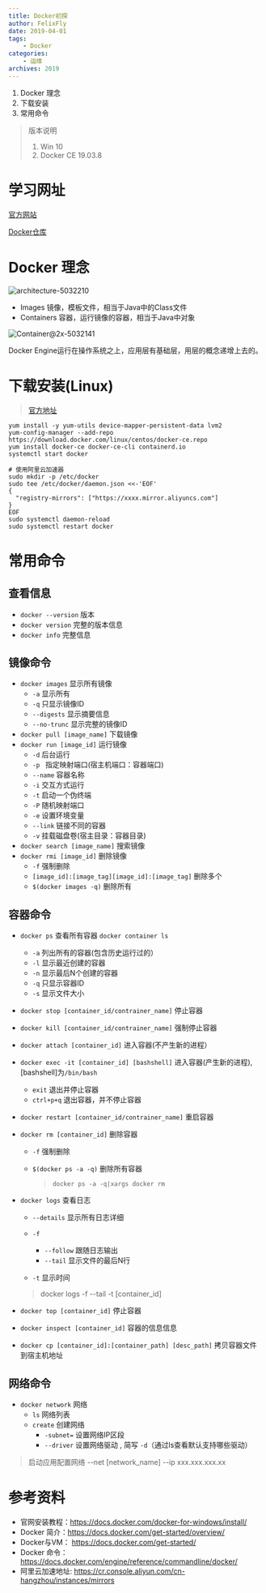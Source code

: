```yaml
---
title: Docker初探
author: FelixFly
date: 2019-04-01
tags:
    - Docker
categories: 
    - 运维
archives: 2019
---
```


1. Docker 理念
2. 下载安装
3. 常用命令

<!-- more -->

> 版本说明
>
> 1. Win 10 
> 2. Docker CE 19.03.8

# 学习网址

[官方网站](https://www.docker.com)

[Docker仓库](https://hub.docker.com/)

# Docker 理念

![architecture-5032210](Docker/architecture-5032210.svg)



* Images 镜像，模板文件，相当于Java中的Class文件
* Containers 容器，运行镜像的容器，相当于Java中对象



![Container@2x-5032141](Docker/Container@2x-5032141.png)

Docker Engine运行在操作系统之上，应用层有基础层，用层的概念递增上去的。

# 下载安装(Linux)

> [官方地址](https://docs.docker.com/install/linux/docker-ce/centos/)

```shell
yum install -y yum-utils device-mapper-persistent-data lvm2
yum-config-manager --add-repo https://download.docker.com/linux/centos/docker-ce.repo
yum install docker-ce docker-ce-cli containerd.io
systemctl start docker

```

```shell
# 使用阿里云加速器
sudo mkdir -p /etc/docker
sudo tee /etc/docker/daemon.json <<-'EOF'
{
  "registry-mirrors": ["https://xxxx.mirror.aliyuncs.com"]
}
EOF
sudo systemctl daemon-reload
sudo systemctl restart docker
```



# 常用命令

## 查看信息

* `docker --version` 版本 
* `docker version` 完整的版本信息
* `docker info` 完整信息

## 镜像命令

* `docker images` 显示所有镜像
  * `-a` 显示所有
  * `-q` 只显示镜像ID
  * `--digests` 显示摘要信息
  * `--no-trunc` 显示完整的镜像ID
* `docker pull [image_name]` 下载镜像
* `docker run [image_id]`  运行镜像
  * `-d` 后台运行
  * `-p ` 指定映射端口(宿主机端口：容器端口)
  * `--name` 容器名称
  * `-i`  交互方式运行
  * `-t` 启动一个伪终端
  * `-P` 随机映射端口
  * `-e` 设置环境变量
  * `--link` 链接不同的容器
  * `-v`  挂载磁盘卷(宿主目录：容器目录)
* `docker search [image_name]` 搜索镜像
* `docker rmi [image_id]`  删除镜像
  * `-f` 强制删除
  * `[image_id]:[image_tag][image_id]:[image_tag]` 删除多个
  * `$(docker images -q)` 删除所有

## 容器命令

* `docker ps` 查看所有容器 `docker container ls`
  
  * `-a` 列出所有的容器(包含历史运行过的）
  * `-l` 显示最近创建的容器
  * `-n` 显示最后N个创建的容器
  * `-q` 只显示容器ID
  * `-s` 显示文件大小
* `docker stop [container_id/contrainer_name]` 停止容器
* `docker kill [container_id/contrainer_name]` 强制停止容器
* `docker attach [container_id]` 进入容器(不产生新的进程）
* `docker exec -it [container_id] [bashshell]` 进入容器(产生新的进程),[bashshell]为`/bin/bash`

  * `exit` 退出并停止容器
  * `ctrl+p+q` 退出容器，并不停止容器

* `docker restart [container_id/contrainer_name]` 重启容器

* `docker rm [container_id]` 删除容器

  * `-f` 强制删除

  * `$(docker ps -a -q)` 删除所有容器

    > `docker ps -a -q|xargs docker rm`

* `docker logs` 查看日志

  * `--details` 显示所有日志详细
  * `-f`

    * `--follow` 跟随日志输出
    * `--tail` 显示文件的最后N行
  * `-t` 显示时间

  > docker logs -f --tail -t [container_id]

* `docker top [container_id]` 停止容器
* `docker inspect [container_id]` 容器的信息信息
* `docker cp [container_id]:[container_path] [desc_path]` 拷贝容器文件到宿主机地址

## 网络命令

* `docker network` 网络
  * `ls` 网络列表
  * `create` 创建网络
    * `-subnet=`  设置网络IP区段
    * `--driver` 设置网络驱动 , 简写 `-d`（通过ls查看默认支持哪些驱动）

> 启动应用配置网络 --net  [network_name] --ip xxx.xxx.xxx.xx



# 参考资料

* 官网安装教程：https://docs.docker.com/docker-for-windows/install/
* Docker 简介：https://docs.docker.com/get-started/overview/
* Docker与VM： https://docs.docker.com/get-started/
* Docker 命令：https://docs.docker.com/engine/reference/commandline/docker/
* 阿里云加速地址: https://cr.console.aliyun.com/cn-hangzhou/instances/mirrors





